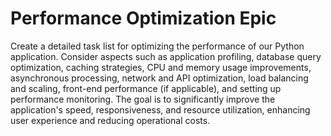 # Performance Optimization Epic

Create a detailed task list for optimizing the performance of our Python application. Consider aspects such as application profiling, database query optimization, caching strategies, CPU and memory usage improvements, asynchronous processing, network and API optimization, load balancing and scaling, front-end performance (if applicable), and setting up performance monitoring. The goal is to significantly improve the application's speed, responsiveness, and resource utilization, enhancing user experience and reducing operational costs.
